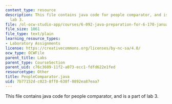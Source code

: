 ```yaml
---
content_type: resource
description: This file contains java code for people comparator, and is a part of
  lab 3.
file: /ol-ocw-studio-app/courses/6-092-java-preparation-for-6-170-january-iap-2006/7b77152dc0238ff0638f0892ea87eaa7_PeopleComparator.java
file_size: 1061
file_type: text/plain
learning_resource_types:
- Laboratory Assignments
license: https://creativecommons.org/licenses/by-nc-sa/4.0/
ocw_type: OCWFile
parent_title: Labs
parent_type: CourseSection
parent_uid: c76c3609-11f2-a073-ecc1-fdfd622e1fed
resourcetype: Other
title: PeopleComparator.java
uid: 7b77152d-c023-8ff0-638f-0892ea87eaa7
---
```

This file contains java code for people comparator, and is a part of lab 3.
